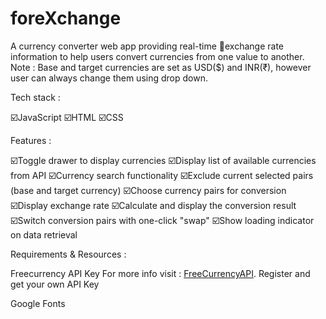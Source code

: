 # foreXchange

A currency converter web app providing real-time 💱exchange rate information to help users convert currencies from one value to another.
Note : Base and target currencies are set as USD($) and INR(₹), however user can always change them using drop down.

Tech stack :

☑️JavaScript
☑️HTML
☑️CSS

Features :

☑️Toggle drawer to display currencies
☑️Display list of available currencies from API
☑️Currency search functionality
☑️Exclude current selected pairs (base and target currency)
☑️Choose currency pairs for conversion
☑️Display exchange rate
☑️Calculate and display the conversion result
☑️Switch conversion pairs with one-click "swap"
☑️Show loading indicator on data retrieval

Requirements & Resources :

Freecurrency API Key
For more info visit : [FreeCurrencyAPI](https://bit.ly/3OBGSHV).
Register and get your own API Key

Google Fonts
